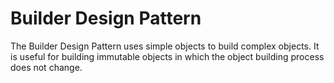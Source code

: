 # Builder Design Pattern
The Builder Design Pattern uses simple objects to build complex objects. It is useful for building immutable objects in which the object building process does not change.
